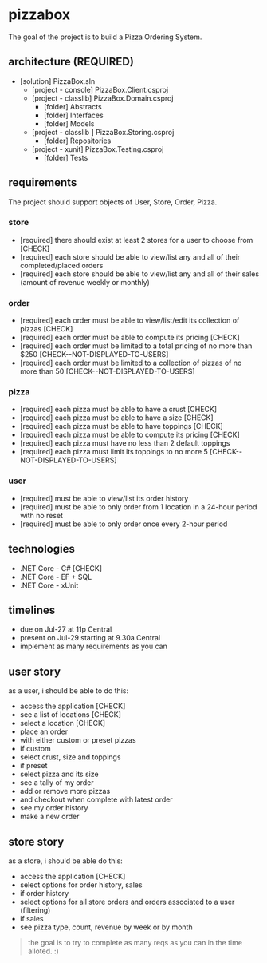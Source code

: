 # pizzabox

The goal of the project is to build a Pizza Ordering System. 

## architecture (REQUIRED)

+ [solution] PizzaBox.sln
  + [project - console] PizzaBox.Client.csproj
  + [project - classlib] PizzaBox.Domain.csproj
    + [folder] Abstracts
    + [folder] Interfaces
    + [folder] Models
  + [project - classlib ] PizzaBox.Storing.csproj
    + [folder] Repositories
  + [project - xunit] PizzaBox.Testing.csproj
    + [folder] Tests

## requirements

The project should support objects of User, Store, Order, Pizza.

### store

+ [required] there should exist at least 2 stores for a user to choose from [CHECK]
+ [required] each store should be able to view/list any and all of their completed/placed orders
+ [required] each store should be able to view/list any and all of their sales (amount of revenue weekly or monthly)

### order

+ [required] each order must be able to view/list/edit its collection of pizzas [CHECK]
+ [required] each order must be able to compute its pricing [CHECK]
+ [required] each order must be limited to a total pricing of no more than $250 [CHECK--NOT-DISPLAYED-TO-USERS]
+ [required] each order must be limited to a collection of pizzas of no more than 50 [CHECK--NOT-DISPLAYED-TO-USERS]

### pizza

+ [required] each pizza must be able to have a crust [CHECK]
+ [required] each pizza must be able to have a size [CHECK]
+ [required] each pizza must be able to have toppings [CHECK]
+ [required] each pizza must be able to compute its pricing [CHECK]
+ [required] each pizza must have no less than 2 default toppings
+ [required] each pizza must limit its toppings to no more 5 [CHECK--NOT-DISPLAYED-TO-USERS]

### user

+ [required] must be able to view/list its order history
+ [required] must be able to only order from 1 location in a 24-hour period with no reset
+ [required] must be able to only order once every 2-hour period

## technologies

+ .NET Core - C# [CHECK]
+ .NET Core - EF + SQL
+ .NET Core - xUnit

## timelines

+ due on Jul-27 at 11p Central
+ present on Jul-29 starting at 9.30a Central
+ implement as many requirements as you can

## user story

as a user, i should be able to do this:

+ access the application [CHECK]
+ see a list of locations [CHECK]
+ select a location [CHECK]
+ place an order
+ with either custom or preset pizzas
+ if custom
+ select crust, size and toppings
+ if preset
+ select pizza and its size
+ see a tally of my order
+ add or remove more pizzas
+ and checkout when complete with latest order
+ see my order history
+ make a new order

## store story

as a store, i should be able do this:

+ access the application [CHECK]
+ select options for order history, sales
+ if order history
+ select options for all store orders and orders associated to a user (filtering)
+ if sales
+ see pizza type, count, revenue by week or by month

> the goal is to try to complete as many reqs as you can in the time alloted. :)
